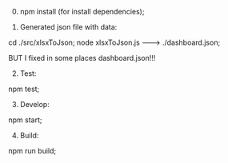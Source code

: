 0. npm install (for install dependencies);

1. Generated json file with data:

cd ./src/xlsxToJson;
node xlsxToJson.js ---> ./dashboard.json;

BUT I fixed in some places dashboard.json!!!

2. Test:

npm test;

3. Develop:

npm start;

4. Build:

npm run build;
